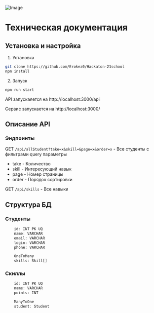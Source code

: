 ![Image](https://github.com/user-attachments/assets/f8e01076-2b85-43cf-a117-d3686b6077c4)
# Техническая документация
## Установка и настройка
1. Установка
```bash
git clone https://github.com/Erokez0/Hackaton-21school
npm install
```
2. Запуск
```bash
npm run start
```
API запускаяется на http://localhost:3000/api

Сервис запускается на http://localhost:3000/

## Описание API
### Эндпоинты
GET ```/api/allStudent?take=x&skill=&page=x&order=x``` - Все студенты с фильтрами
query параметры
- take - Количество
- skill - Интересующий навык
- page - Номер страницы
- order - Порядок сортировки

GET ```/api/skills``` - Все навыки

## Структура БД
### Студенты
```TypeScript
    id: INT PK UQ
    name: VARCHAR
    email: VARCHAR
    login: VARCHAR
    phone: VARCHAR

    OneToMany
    skills: Skill[]
```
### Скиллы
```TypeScript
    id: INT PK UQ
    name: VARCHAR
    points: INT

    ManyToOne
    student: Student
```
